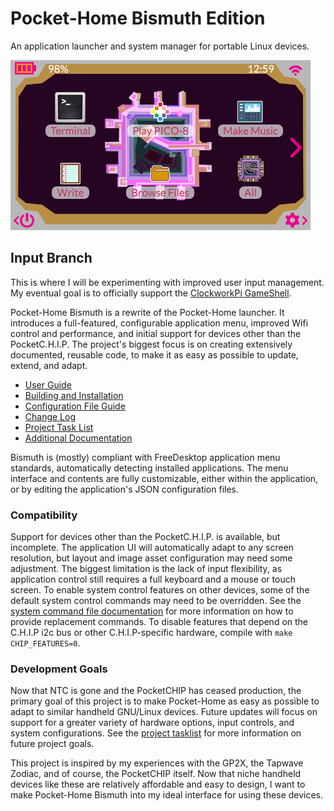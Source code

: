 # Pocket-Home Bismuth Edition
An application launcher and system manager for portable Linux devices.

![Bismuth Home Screen](./docs/images/screenshots/mainHome.png?raw=true "Bismuth home screen")

## Input Branch
This is where I will be experimenting with improved user input management. My eventual goal is to officially support the [ClockworkPi GameShell](https://www.clockworkpi.com/).

Pocket-Home Bismuth is a rewrite of the Pocket-Home launcher. It introduces a full-featured, configurable application menu, improved Wifi control and performance, and initial support for devices other than the PocketC.H.I.P. The project's biggest focus is on creating extensively documented, reusable code, to make it as easy as possible to update, extend, and adapt.

- [User Guide](./docs/UserGuide.md)
- [Building and Installation](./docs/BuildAndInstall.md)
- [Configuration File Guide](./docs/Configuration.md)
- [Change Log](./docs/Changelog.md)
- [Project Task List](./docs/taskList/TODO.md)
- [Additional Documentation](./docs/Main.md)

Bismuth is (mostly) compliant with FreeDesktop application menu standards, automatically detecting installed applications. The menu interface and contents are fully customizable, either within the application, or by editing the application's JSON configuration files.

### Compatibility
Support for devices other than the PocketC.H.I.P. is available, but incomplete.  The application UI will automatically adapt to any screen resolution, but layout and image asset configuration may need some adjustment. The biggest limitation is the lack of input flexibility, as application control still requires a full keyboard and a mouse or touch screen. To enable system control features on other devices, some of the default system control commands may need to be overridden. See the [system command file documentation](./docs/configuration/commands.md) for more information on how to provide replacement commands. To disable features that depend on the C.H.I.P i2c bus or other C.H.I.P-specific hardware, compile with `make CHIP_FEATURES=0`.

### Development Goals
  Now that NTC is gone and the PocketCHIP has ceased production, the primary goal of this project is to make Pocket-Home as easy as possible to adapt to similar handheld GNU/Linux devices. Future updates will focus on support for a greater variety of hardware options, input controls, and system configurations. See the [project tasklist](./docs/TODO.txt) for more information on future project goals.


  This project is inspired by my experiences with the GP2X, the Tapwave Zodiac, and of course, the PocketCHIP itself. Now that niche handheld devices like these are relatively affordable and easy to design, I want to make Pocket-Home Bismuth into my ideal interface for using these devices.
